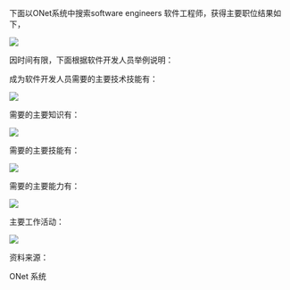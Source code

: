 下面以ONet系统中搜索software engineers 软件工程师，获得主要职位结果如下，

![](https://i.loli.net/2019/06/30/5d187ca1c5a6313664.png)



因时间有限，下面根据软件开发人员举例说明：

成为软件开发人员需要的主要技术技能有：

![](https://i.loli.net/2019/06/30/5d18813b91e8196213.jpg)

需要的主要知识有：

![](https://i.loli.net/2019/06/30/5d187fc412f5333750.jpg)

需要的主要技能有：

![](https://i.loli.net/2019/06/30/5d187eeb6fee720802.jpg)

需要的主要能力有：

![](https://i.loli.net/2019/06/30/5d187efd8f84485766.jpg)

主要工作活动：

![](https://i.loli.net/2019/06/30/5d187efd8f84485766.jpg)

资料来源：

ONet 系统

